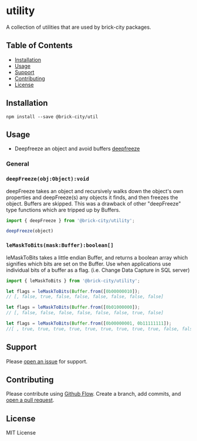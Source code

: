 # utility

A collection of utilities that are used by brick-city packages.

## Table of Contents

- [Installation](#installation)
- [Usage](#usage)
- [Support](#support)
- [Contributing](#contributing)
- [License](#license)

## Installation

```
npm install --save @brick-city/util
```


## Usage

- Deepfreeze an object and avoid buffers [deepfreeze](#deepfreezeobjobjectvoid)

### General

### `deepFreeze(obj:Object):void`

deepFreeze takes an object and recursively walks down the object's own properties and deepFreeze(s) any objects it finds, and then freezes the object. Buffers are skipped. This was a drawback of other "deepFreeze" type functions which are tripped up by Buffers.

```javascript
import { deepFreeze } from '@brick-city/utility';

deepFreeze(object)

```

### `leMaskToBits(mask:Buffer):boolean[]`

leMaskToBits takes a little endian Buffer, and returns a boolean array which signifies which bits are set on the Buffer. Use when applications use individual bits of a buffer as a flag. (i.e. Change Data Capture in SQL server)

```javascript
import { leMaskToBits } from '@brick-city/utility';

let flags = leMaskToBits(Buffer.from([0b00000010]);
// [, false, true, false, false, false, false, false, false]

let flags = leMaskToBits(Buffer.from([0b01000000]);
// [, false, false, false, false, false, false, true, false]

let flags = leMaskToBits(Buffer.from([0b00000001, 0b11111111]);
//[ , true, true, true, true, true, true, true, true, true, false, false, false, false, false, false, false, true, false, true, false, false, false, false, false ]


```
## Support

Please [open an issue](https://github.com/brick-city/utility/issues/new) for support.

## Contributing

Please contribute using [Github Flow](https://guides.github.com/introduction/flow/). Create a branch, add commits, and [open a pull request](https://github.com/brick-city/utility/compare/).

## License
MIT License